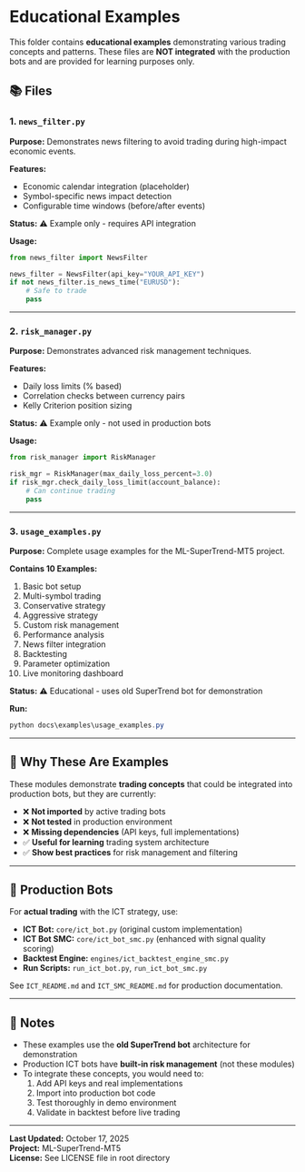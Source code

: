 # Educational Examples

This folder contains **educational examples** demonstrating various trading concepts and patterns. These files are **NOT integrated** with the production bots and are provided for learning purposes only.

## 📚 Files

### 1. `news_filter.py`
**Purpose:** Demonstrates news filtering to avoid trading during high-impact economic events.

**Features:**
- Economic calendar integration (placeholder)
- Symbol-specific news impact detection
- Configurable time windows (before/after events)

**Status:** ⚠️ Example only - requires API integration

**Usage:**
```python
from news_filter import NewsFilter

news_filter = NewsFilter(api_key="YOUR_API_KEY")
if not news_filter.is_news_time("EURUSD"):
    # Safe to trade
    pass
```

---

### 2. `risk_manager.py`
**Purpose:** Demonstrates advanced risk management techniques.

**Features:**
- Daily loss limits (% based)
- Correlation checks between currency pairs
- Kelly Criterion position sizing

**Status:** ⚠️ Example only - not used in production bots

**Usage:**
```python
from risk_manager import RiskManager

risk_mgr = RiskManager(max_daily_loss_percent=3.0)
if risk_mgr.check_daily_loss_limit(account_balance):
    # Can continue trading
    pass
```

---

### 3. `usage_examples.py`
**Purpose:** Complete usage examples for the ML-SuperTrend-MT5 project.

**Contains 10 Examples:**
1. Basic bot setup
2. Multi-symbol trading
3. Conservative strategy
4. Aggressive strategy
5. Custom risk management
6. Performance analysis
7. News filter integration
8. Backtesting
9. Parameter optimization
10. Live monitoring dashboard

**Status:** ⚠️ Educational - uses old SuperTrend bot for demonstration

**Run:**
```powershell
python docs\examples\usage_examples.py
```

---

## 🎯 Why These Are Examples

These modules demonstrate **trading concepts** that could be integrated into production bots, but they are currently:

- ❌ **Not imported** by active trading bots
- ❌ **Not tested** in production environment
- ❌ **Missing dependencies** (API keys, full implementations)
- ✅ **Useful for learning** trading system architecture
- ✅ **Show best practices** for risk management and filtering

---

## 🚀 Production Bots

For **actual trading** with the ICT strategy, use:

- **ICT Bot:** `core/ict_bot.py` (original custom implementation)
- **ICT Bot SMC:** `core/ict_bot_smc.py` (enhanced with signal quality scoring)
- **Backtest Engine:** `engines/ict_backtest_engine_smc.py`
- **Run Scripts:** `run_ict_bot.py`, `run_ict_bot_smc.py`

See `ICT_README.md` and `ICT_SMC_README.md` for production documentation.

---

## 📝 Notes

- These examples use the **old SuperTrend bot** architecture for demonstration
- Production ICT bots have **built-in risk management** (not these modules)
- To integrate these concepts, you would need to:
  1. Add API keys and real implementations
  2. Import into production bot code
  3. Test thoroughly in demo environment
  4. Validate in backtest before live trading

---

**Last Updated:** October 17, 2025  
**Project:** ML-SuperTrend-MT5  
**License:** See LICENSE file in root directory
